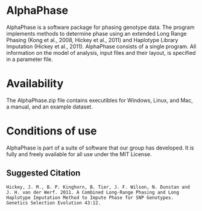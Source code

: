 AlphaPhase
===========

AlphaPhase is a software package for phasing genotype data. The program implements methods to determine phase using an extended Long Range Phasing (Kong et al., 2008, Hickey et al., 2011) and Haplotype Library Imputation (Hickey et al., 2011). AlphaPhase consists of a single program. All information on the model of analysis, input files and their layout, is specified in a parameter file.

Availability
============

The AlphaPhase.zip file contains executibles for Windows, Linux, and Mac, a manual, and an example dataset.

Conditions of use
=================

AlphaPhase is part of a suite of software that our group has developed. It is fully and freely available for all use under the MIT License.

Suggested Citation
------------------

    Hickey, J. M., B. P. Kinghorn, B. Tier, J. F. Wilson, N. Dunstan and J. H. van der Werf. 2011. A Combined Long-Range Phasing and Long Haplotype Imputation Method to Impute Phase for SNP Genotypes. Genetics Selection Evolution 43:12.
